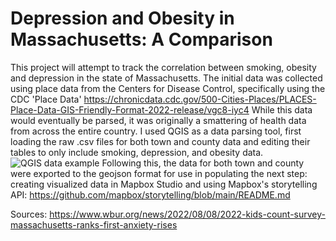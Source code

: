 # Depression and Obesity in Massachusetts: A Comparison
This project will attempt to track the correlation between smoking, obesity and depression in the state of Massachusetts. 
The initial data was collected using place data from the Centers for Disease Control, specifically using the CDC 'Place Data' https://chronicdata.cdc.gov/500-Cities-Places/PLACES-Place-Data-GIS-Friendly-Format-2022-release/vgc8-iyc4
While this data would eventually be parsed, it was originally a smattering of health data from across the entire country. I used QGIS as a data parsing tool, first loading the raw .csv files for both town and county data and editing their tables to only include smoking, depression, and obesity data.![QGIS data example](https://user-images.githubusercontent.com/63604107/222976544-9435f286-e9e7-4541-86e9-a1902ca0fe22.jpg) Following this, the data for both town and county were exported to the geojson format for use in populating the next step: creating visualized data in Mapbox Studio and using Mapbox's storytelling API: https://github.com/mapbox/storytelling/blob/main/README.md


Sources: https://www.wbur.org/news/2022/08/08/2022-kids-count-survey-massachusetts-ranks-first-anxiety-rises

